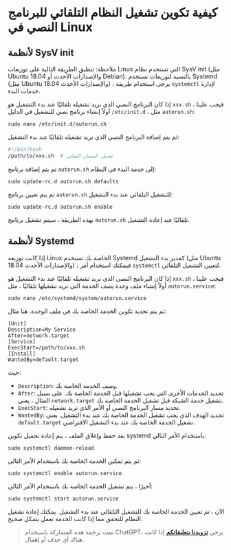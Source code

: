 # كيفية تكوين تشغيل النظام التلقائي للبرنامج النصي في Linux

## لأنظمة SysV init

ملاحظة: تنطبق الطريقة التالية على توزيعات Linux التي تستخدم نظام SysV init (مثل Ubuntu 18.04 والإصدارات الأحدث أو Debian). بالنسبة لتوزيعات تستخدم Systemd (مثل Ubuntu 18.04 والإصدارات الأحدث) ، يرجى استخدام طريقة `systemctl` لإدارة خدمات البدء.

إذا كان البرنامج النصي الذي نريد تشغيله تلقائيًا عند بدء التشغيل هو `xxx.sh` ، فيجب علينا أولاً إنشاء برنامج نصي للتشغيل في الدليل `/etc/init.d` ، مثل `autorun.sh`:

```shell
sudo nano /etc/init.d/autorun.sh
```

ثم يتم إضافة البرنامج النصي الذي نريد تشغيله تلقائيًا عند بدء التشغيل:

```bash title="autorun.sh"
#!/bin/bash
/path/to/xxx.sh  # تعديل المسار الفعلي
```

ثم يتم إضافة برنامج `autorun.sh` إلى خدمة البدء في النظام:

```shell
sudo update-rc.d autorun.sh defaults
```

ثم يتم تعيين برنامج `autorun.sh` للتشغيل التلقائي عند بدء التشغيل:

```shell
sudo update-rc.d autorun.sh enable
```

بهذه الطريقة ، سيتم تشغيل برنامج `autorun.sh` تلقائيًا عند إعادة التشغيل.

## لأنظمة Systemd

إذا كانت توزيعة Linux الخاصة بك تستخدم Systemd كمدير بدء التشغيل (مثل Ubuntu 18.04 والإصدارات الأحدث) ، فيمكنك استخدام أمر `systemctl` لتعيين التشغيل التلقائي.

إذا كان البرنامج النصي الذي نريد تشغيله تلقائيًا عند بدء التشغيل هو `xxx.sh` ، فيجب علينا أولاً إنشاء ملف وحدة يصف الخدمة التي نريد تشغيلها تلقائيًا ، مثل `autorun.service`:

```shell
sudo nano /etc/systemd/system/autorun.service
```

ثم يتم تحديد تكوين الخدمة الخاصة بك في ملف الوحدة. هنا مثال:

```service title="autorun.service"
[Unit]
Description=My Service
After=network.target
[Service]
ExecStart=/path/to/xxx.sh
[Install]
WantedBy=default.target
```

حيث:

- `Description`: وصف الخدمة الخاصة بك.
- `After`: تحديد الخدمات الأخرى التي يجب تشغيلها قبل الخدمة الخاصة بك. على سبيل المثال ، يعني `network.target` تشغيل خدمة الشبكة قبل تشغيل الخدمة الخاصة بك.
- `ExecStart`: تحديد مسار البرنامج النصي أو الأمر الذي تريد تشغيله.
- `WantedBy`: تحديد الهدف الذي يجب تشغيل الخدمة الخاصة بك عند بدء التشغيل. يعني `default.target` تشغيل الخدمة الخاصة بك عند بدء التشغيل الافتراضي.

بعد حفظ وإغلاق الملف ، يتم إعادة تحميل تكوين systemd باستخدام الأمر التالي:

```shell
sudo systemctl daemon-reload
```

ثم يتم تمكين الخدمة الخاصة بك باستخدام الأمر التالي:

```shell
sudo systemctl enable autorun.service
```

أخيرًا ، يتم تشغيل الخدمة الخاصة بك باستخدام الأمر التالي:

```shell
sudo systemctl start autorun.service
```

الآن ، تم تعيين الخدمة الخاصة بك للتشغيل التلقائي عند بدء التشغيل. يمكنك إعادة تشغيل النظام للتحقق مما إذا كانت الخدمة تعمل بشكل صحيح.

> تمت ترجمة هذه المشاركة باستخدام ChatGPT، يرجى [**تزويدنا بتعليقاتكم**](https://github.com/linyuxuanlin/Wiki_MkDocs/issues/new) إذا كانت هناك أي حذف أو إهمال.